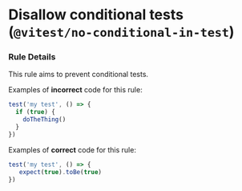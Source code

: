 # Disallow conditional tests (`@vitest/no-conditional-in-test`)

<!-- end auto-generated rule header -->
### Rule Details

This rule aims to prevent conditional tests.

Examples of **incorrect** code for this rule:

```js
test('my test', () => {
  if (true) {
	doTheThing()
  }
})
```

Examples of **correct** code for this rule:

```js
test('my test', () => {
   expect(true).toBe(true)
})
```
